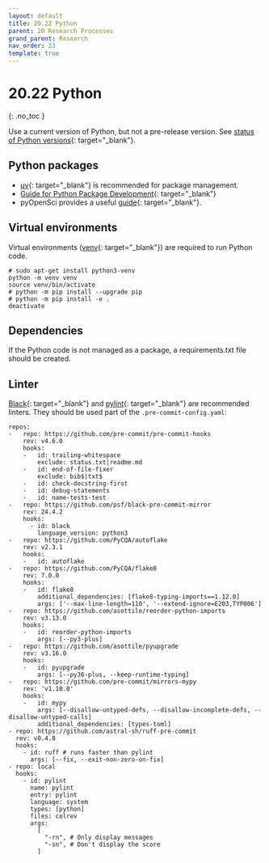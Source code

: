 ```yaml
---
layout: default
title: 20.22 Python
parent: 20 Research Processes
grand_parent: Research
nav_order: 23
template: true
---
```


# 20.22 Python
{: .no_toc }

Use a current version of Python, but not a pre-release version. See [status of Python versions](https://devguide.python.org/versions/){: target="_blank"}.

## Python packages

- [uv](https://github.com/astral-sh/uv){: target="_blank"} is recommended for package management.
- [Guide for Python Package Development](https://py-pkgs.org/welcome){: target="_blank"}
- pyOpenSci provides a useful [guide](https://www.pyopensci.org/python-package-guide/){: target="_blank"}.

## Virtual environments

Virtual environments ([venv](https://realpython.com/python-virtual-environments-a-primer/){: target="_blank"}) are required to run Python code.

```
# sudo apt-get install python3-venv
python -m venv venv
source venv/bin/activate
# python -m pip install --upgrade pip
# python -m pip install -e .
deactivate
```

## Dependencies

If the Python code is not managed as a package, a requirements.txt file should be created.

## Linter

[Black](https://github.com/psf/black-pre-commit-mirror){: target="_blank"} and [pylint](https://www.pylint.org/){: target="_blank"} are recommended linters.
They should be used part of the `.pre-commit-config.yaml`:

```
repos:
-   repo: https://github.com/pre-commit/pre-commit-hooks
    rev: v4.6.0
    hooks:
    -   id: trailing-whitespace
        exclude: status.txt|readme.md
    -   id: end-of-file-fixer
        exclude: bib$|txt$
    -   id: check-docstring-first
    -   id: debug-statements
    -   id: name-tests-test
-   repo: https://github.com/psf/black-pre-commit-mirror
    rev: 24.4.2
    hooks:
      - id: black
        language_version: python3
-   repo: https://github.com/PyCQA/autoflake
    rev: v2.3.1
    hooks:
    -   id: autoflake
-   repo: https://github.com/PyCQA/flake8
    rev: 7.0.0
    hooks:
    -   id: flake8
        additional_dependencies: [flake8-typing-imports==1.12.0]
        args: ['--max-line-length=110', '--extend-ignore=E203,TYP006']
-   repo: https://github.com/asottile/reorder-python-imports
    rev: v3.13.0
    hooks:
    -   id: reorder-python-imports
        args: [--py3-plus]
-   repo: https://github.com/asottile/pyupgrade
    rev: v3.16.0
    hooks:
    -   id: pyupgrade
        args: [--py36-plus, --keep-runtime-typing]
-   repo: https://github.com/pre-commit/mirrors-mypy
    rev: 'v1.10.0'
    hooks:
    -   id: mypy
        args: [--disallow-untyped-defs, --disallow-incomplete-defs, --disallow-untyped-calls]
        additional_dependencies: [types-toml]
- repo: https://github.com/astral-sh/ruff-pre-commit
  rev: v0.4.8
  hooks:
    - id: ruff # runs faster than pylint
      args: [--fix, --exit-non-zero-on-fix]
- repo: local
  hooks:
    - id: pylint
      name: pylint
      entry: pylint
      language: system
      types: [python]
      files: colrev
      args:
        [
          "-rn", # Only display messages
          "-sn", # Don't display the score
        ]

```
